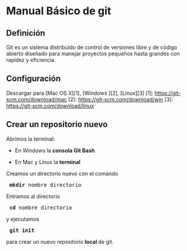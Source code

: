 Manual Básico de git
=
Definición
-
Git es un sistema distribuido de control de versiones libre y de código abierto diseñado para manejar proyectos pequeños hasta grandes  con rapidez y eficiencia.

Configuración
-
Descargar para [Mac OS X][1], [Windows ][2], [Linux][3]
[1]: https://git-scm.com/download/mac
[2]: https://git-scm.com/download/win
[3]: https://git-scm.com/download/linux

Crear un repositorio nuevo
-
Abrimos la terminal:
* En Windows la <b> consola Git Bash </b>

* En Mac y Linux la <b> terminal </b>

Creamos un directorio nuevo con el comando
<pre> <b>mkdir</b> nombre_directorio</pre>
Entramos al directorio
<pre> <b>cd</b> nombre_directorio </pre>
y ejecutamos  
<pre> <b>git init</b> </pre>
para crear un nuevo repositorio <b> local </b> de git.